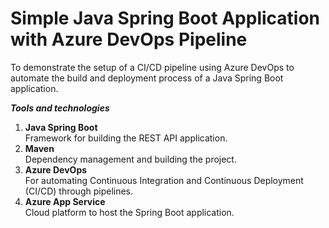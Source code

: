<h1>Simple Java Spring Boot Application with Azure DevOps Pipeline</h1>  
To demonstrate the setup of a CI/CD pipeline using Azure DevOps to automate the build and deployment process of a Java Spring Boot application.

***Tools and technologies***  
1. **Java Spring Boot**  
   Framework for building the REST API application.  
2. **Maven**  
   Dependency management and building the project.  
3. **Azure DevOps**  
   For automating Continuous Integration and Continuous Deployment (CI/CD) through pipelines.  
4. **Azure App Service**  
   Cloud platform to host the Spring Boot application.
